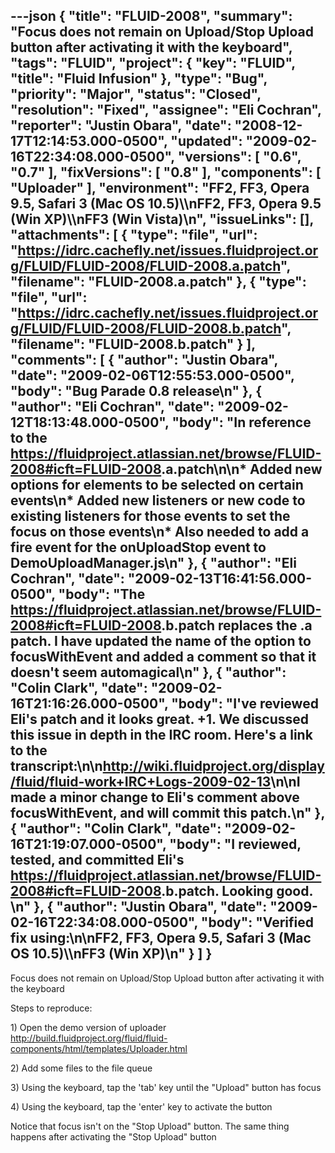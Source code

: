 ---json
{
  "title": "FLUID-2008",
  "summary": "Focus does not remain on Upload/Stop Upload button after activating it with the keyboard",
  "tags": "FLUID",
  "project": {
    "key": "FLUID",
    "title": "Fluid Infusion"
  },
  "type": "Bug",
  "priority": "Major",
  "status": "Closed",
  "resolution": "Fixed",
  "assignee": "Eli Cochran",
  "reporter": "Justin Obara",
  "date": "2008-12-17T12:14:53.000-0500",
  "updated": "2009-02-16T22:34:08.000-0500",
  "versions": [
    "0.6",
    "0.7"
  ],
  "fixVersions": [
    "0.8"
  ],
  "components": [
    "Uploader"
  ],
  "environment": "FF2, FF3, Opera 9.5, Safari 3 (Mac OS 10.5)\\\nFF2, FF3, Opera 9.5 (Win XP)\\\nFF3 (Win Vista)\n",
  "issueLinks": [],
  "attachments": [
    {
      "type": "file",
      "url": "https://idrc.cachefly.net/issues.fluidproject.org/FLUID/FLUID-2008/FLUID-2008.a.patch",
      "filename": "FLUID-2008.a.patch"
    },
    {
      "type": "file",
      "url": "https://idrc.cachefly.net/issues.fluidproject.org/FLUID/FLUID-2008/FLUID-2008.b.patch",
      "filename": "FLUID-2008.b.patch"
    }
  ],
  "comments": [
    {
      "author": "Justin Obara",
      "date": "2009-02-06T12:55:53.000-0500",
      "body": "Bug Parade 0.8 release\n"
    },
    {
      "author": "Eli Cochran",
      "date": "2009-02-12T18:13:48.000-0500",
      "body": "In reference to the <https://fluidproject.atlassian.net/browse/FLUID-2008#icft=FLUID-2008>.a.patch\n\n* &#x20;Added new options for elements to be selected on certain events\n* Added new listeners or new code to existing listeners for those events to set the focus on those events\n* Also needed to add a fire event for the onUploadStop event to DemoUploadManager.js\n"
    },
    {
      "author": "Eli Cochran",
      "date": "2009-02-13T16:41:56.000-0500",
      "body": "The <https://fluidproject.atlassian.net/browse/FLUID-2008#icft=FLUID-2008>.b.patch replaces the .a patch. I have updated the name of the option to focusWithEvent and added a comment so that it doesn't seem automagical\n"
    },
    {
      "author": "Colin Clark",
      "date": "2009-02-16T21:16:26.000-0500",
      "body": "I've reviewed Eli's patch and it looks great. +1. We discussed this issue in depth in the IRC room. Here's a link to the transcript:\n\n<http://wiki.fluidproject.org/display/fluid/fluid-work+IRC+Logs-2009-02-13>\n\nI made a minor change to Eli's comment above focusWithEvent, and will commit this patch.\n"
    },
    {
      "author": "Colin Clark",
      "date": "2009-02-16T21:19:07.000-0500",
      "body": "I reviewed, tested, and committed Eli's <https://fluidproject.atlassian.net/browse/FLUID-2008#icft=FLUID-2008>.b.patch. Looking good.&#x20;\n"
    },
    {
      "author": "Justin Obara",
      "date": "2009-02-16T22:34:08.000-0500",
      "body": "Verified fix using:\n\nFF2, FF3, Opera 9.5, Safari 3 (Mac OS 10.5)\\\nFF3 (Win XP)\n"
    }
  ]
}
---
Focus does not remain on Upload/Stop Upload button after activating it with the keyboard

Steps to reproduce:

1\) Open the demo version of uploader\
<http://build.fluidproject.org/fluid/fluid-components/html/templates/Uploader.html>

2\) Add some files to the file queue

3\) Using the keyboard, tap the 'tab' key until the "Upload" button has focus

4\) Using the keyboard, tap the 'enter' key to activate the button

Notice that focus isn't on the "Stop Upload" button. The same thing happens after activating the "Stop Upload" button

        